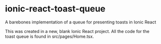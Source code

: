 # ionic-react-toast-queue
A barebones implementation of a queue for presenting toasts in Ionic React

This was created in a new, blank Ionic React project. All the code for the toast queue is found in src/pages/Home.tsx.